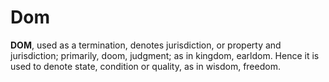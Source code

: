 # Dom

**DOM**, used as a termination, denotes jurisdiction, or property and jurisdiction; primarily, doom, judgment; as in kingdom, earldom. Hence it is used to denote state, condition or quality, as in wisdom, freedom.